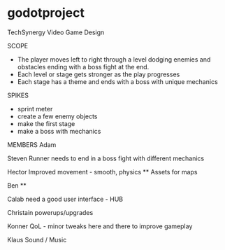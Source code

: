 # godotproject
 TechSynergy Video Game Design

SCOPE
- The player moves left to right through a level dodging enemies and obstacles ending with a boss fight at the end. 
- Each level or stage gets stronger as the play progresses
- Each stage has a theme and ends with a boss with unique mechanics

SPIKES
- sprint meter
- create a few enemy objects
- make the first stage
- make a boss with mechanics

MEMBERS
Adam

Steven
Runner needs to end in a boss fight with different mechanics

Hector
Improved movement - smooth, physics
** Assets for maps

Ben
**

Calab
need a good user interface - HUB

Christain
powerups/upgrades

Konner
QoL - minor tweaks here and there to improve gameplay

Klaus
Sound / Music









